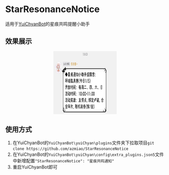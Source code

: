 # StarResonanceNotice

适用于[YuiChyanBot](https://github.com/azmiao/YuiChyanBot)的星痕共鸣提醒小助手

## 效果展示

<p align="center">
  <a href="https://github.com/azmiao/StarResonanceNotice">
    <img src="https://raw.githubusercontent.com/azmiao/StarResonanceNotice/main/截图.jpg" width="200" height="200" alt="YuiChyanBot">
  </a>
</p>

## 使用方式

1. 在YuiChyanBot的`YuiChyanBot\yuiChyan\plugins`文件夹下拉取项目`git clone https://github.com/azmiao/StarResonanceNotice`
2. 在YuiChyanBot的`YuiChyanBot\yuiChyan\config\extra_plugins.json5`文件中新增配置`"StarResonanceNotice": "星痕共鸣通知"`
3. 重启YuiChyanBot即可